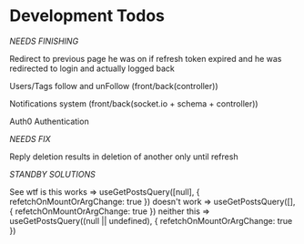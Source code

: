 # Development Todos

_NEEDS FINISHING_

Redirect to previous page he was on if refresh token expired and he was redirected to login and actually logged back

Users/Tags follow and unFollow (front/back(controller))

Notifications system (front/back(socket.io + schema + controller))

Auth0 Authentication

_NEEDS FIX_

Reply deletion results in deletion of another only until refresh

_STANDBY SOLUTIONS_

See wtf is this
works => useGetPostsQuery([null], { refetchOnMountOrArgChange: true })
doesn't work => useGetPostsQuery([], { refetchOnMountOrArgChange: true })
neither this => useGetPostsQuery((null || undefined), { refetchOnMountOrArgChange: true })
